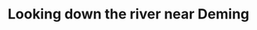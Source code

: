---
title: "Looking down the river near Deming"
near:
  - Rocks in the Nooksack River
  - Rocky pool at the shoreline
  - Rocky swirls at the shoreline
opposite:
  - Looking up the river to Mount Baker
picture: "/assets/camera-roll/2018/03/2018-03-06-looking-down-the-river-near-deming/20180306_194846554_iOS.jpg"
thumbnail: "/assets/camera-roll/2018/03/2018-03-06-looking-down-the-river-near-deming/20180306_194846554_iOS-thumbnail.jpg"
tags:
  - looking down
  - Nooksack River
  - Deming
  - photograph  
---